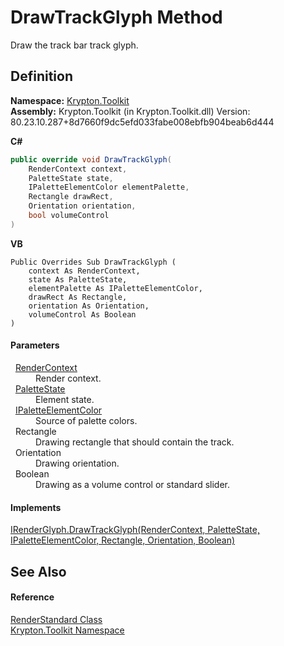 # DrawTrackGlyph Method


Draw the track bar track glyph.



## Definition
**Namespace:** <a href="79d2eac2-21f4-54ff-7552-b20c33c30600.md">Krypton.Toolkit</a>  
**Assembly:** Krypton.Toolkit (in Krypton.Toolkit.dll) Version: 80.23.10.287+8d7660f9dc5efd033fabe008ebfb904beab6d444

**C#**
``` C#
public override void DrawTrackGlyph(
	RenderContext context,
	PaletteState state,
	IPaletteElementColor elementPalette,
	Rectangle drawRect,
	Orientation orientation,
	bool volumeControl
)
```
**VB**
``` VB
Public Overrides Sub DrawTrackGlyph ( 
	context As RenderContext,
	state As PaletteState,
	elementPalette As IPaletteElementColor,
	drawRect As Rectangle,
	orientation As Orientation,
	volumeControl As Boolean
)
```



#### Parameters
<dl><dt>  <a href="ef60a5af-08ff-7a94-87f5-362a7e392cd4.md">RenderContext</a></dt><dd>Render context.</dd><dt>  <a href="93e626cd-00cf-240e-06c6-ab4d47e982ba.md">PaletteState</a></dt><dd>Element state.</dd><dt>  <a href="8eb29bfa-6b62-11b3-479c-de84c96add17.md">IPaletteElementColor</a></dt><dd>Source of palette colors.</dd><dt>  Rectangle</dt><dd>Drawing rectangle that should contain the track.</dd><dt>  Orientation</dt><dd>Drawing orientation.</dd><dt>  Boolean</dt><dd>Drawing as a volume control or standard slider.</dd></dl>

#### Implements
<a href="2d1091e0-47da-1429-2f44-af13e7230ccf.md">IRenderGlyph.DrawTrackGlyph(RenderContext, PaletteState, IPaletteElementColor, Rectangle, Orientation, Boolean)</a>  


## See Also


#### Reference
<a href="8a8b9945-a6ad-21c4-5182-014e3b962e19.md">RenderStandard Class</a>  
<a href="79d2eac2-21f4-54ff-7552-b20c33c30600.md">Krypton.Toolkit Namespace</a>  
